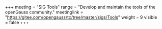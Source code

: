 +++
meeting = "SIG Tools"
range = "Develop and maintain the tools of the openGauss community."
meetinglink = "https://gitee.com/opengauss/tc/tree/master/sigs/Tools"
weight =  9
visible = false
+++